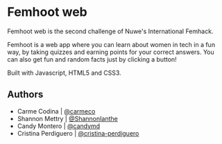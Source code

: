 # Femhoot web
Femhoot web is the second challenge of Nuwe's International Femhack.

Femhoot is a web app where you can learn about women in tech in a fun way, by taking quizzes and earning points for your correct answers. You can also get fun and random facts just by clicking a button!

Built with Javascript, HTML5 and CSS3.


## Authors
- Carme Codina | [@carmeco](https://github.com/carmeco)
- Shannon Mettry | [@ShannonIanthe](https://github.com/ShannonIanthe)
- Candy Montero | [@candymd](https://github.com/candymd)
- Cristina Perdiguero | [@cristina-perdiguero](https://github.com/cristina-perdiguero)


